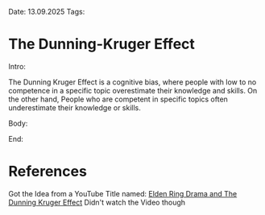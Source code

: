 Date: 13.09.2025
Tags: 

# The Dunning-Kruger Effect

Intro:

The Dunning Kruger Effect is a cognitive bias, where people with low to no competence in a specific topic overestimate their knowledge and skills. On the other hand, People who are competent in specific topics often underestimate their knowledge or skills.

Body:



End:

# References
Got the Idea from a YouTube Title named: [Elden Ring Drama and The Dunning Kruger Effect](https://www.youtube.com/watch?v=ucV6h7OxSso&pp=0gcJCckJAYcqIYzv)
Didn't watch the Video though